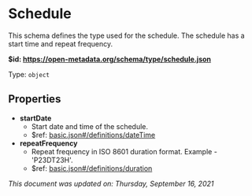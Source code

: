 # Schedule

This schema defines the type used for the schedule. The schedule has a start time and repeat frequency.

**$id: https://open-metadata.org/schema/type/schedule.json**

Type: `object`

## Properties
 - **startDate**
   - Start date and time of the schedule.
   - $ref: [basic.json#/definitions/dateTime](basic.md#datetime)
 - **repeatFrequency**
   - Repeat frequency in ISO 8601 duration format. Example - 'P23DT23H'.
   - $ref: [basic.json#/definitions/duration](basic.md#duration)

_This document was updated on: Thursday, September 16, 2021_